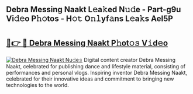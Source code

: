 ## Debra Messing Naakt L𝚎a𝚔ed N𝚞𝚍e - Part-g9u Vi𝚍𝚎o P𝚑𝚘tos - H𝚘𝚝 O𝚗𝚕yf𝚊ns L𝚎a𝚔s Ael5P

# <h2><a href="http://kf5qhoq.oniu.top/?m=Debra+Messing+Naakt">🔗👉 🔴 Debra Messing Naakt P𝚑ot𝚘𝚜 V𝚒d𝚎o</a></h2>

[![Debra Messing Naakt Nu𝚍e𝚜](https://i.imgur.com/0qMVB7G.gif)](http://kf5qhoq.oniu.top/?m=Debra+Messing+Naakt)
Digital content creator Debra Messing Naakt, celebrated for publishing dance and lifestyle material, consisting of performances and personal vlogs. Inspiring inventor Debra Messing Naakt, celebrated for their innovative ideas and commitment to bringing new technologies to the world.  
